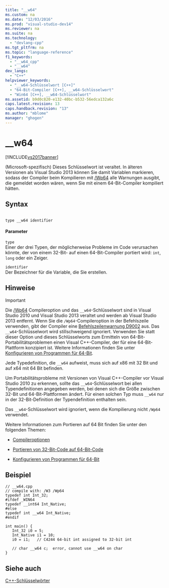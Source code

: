 ```yaml
---
title: "__w64"
ms.custom: na
ms.date: "12/03/2016"
ms.prod: "visual-studio-dev14"
ms.reviewer: na
ms.suite: na
ms.technology: 
  - "devlang-cpp"
ms.tgt_pltfrm: na
ms.topic: "language-reference"
f1_keywords: 
  - "__w64_cpp"
  - "__w64"
dev_langs: 
  - "C++"
helpviewer_keywords: 
  - "__w64-Schlüsselwort [C++]"
  - "64-Bit-Compiler [C++], __w64-Schlüsselwort"
  - "Win64 [C++], __w64-Schlüsselwort"
ms.assetid: b9d0c820-e132-40bc-b532-56edca132a6c
caps.latest.revision: 13
caps.handback.revision: "13"
ms.author: "mblome"
manager: "ghogen"
---
```

# __w64
[!INCLUDE[vs2017banner](../assembler/inline/includes/vs2017banner.md)]

\(Microsoft\-spezifisch\) Dieses Schlüsselwort ist veraltet.  In älteren Versionen als Visual Studio 2013 können Sie damit Variablen markieren, sodass der Compiler beim Kompilieren mit [\/Wp64](../build/reference/wp64-detect-64-bit-portability-issues.md) alle Warnungen ausgibt, die gemeldet worden wären, wenn Sie mit einem 64\-Bit\-Compiler kompiliert hätten.  
  
## Syntax  
  
```  
  
type __w64 identifier  
```  
  
#### Parameter  
 `type`  
 Einer der drei Typen, der möglicherweise Probleme im Code verursachen könnte, der von einem 32\-Bit\- auf einen 64\-Bit\-Compiler portiert wird: `int`, `long` oder ein Zeiger.  
  
 `identifier`  
 Der Bezeichner für die Variable, die Sie erstellen.  
  
## Hinweise  
  
> [!IMPORTANT]
>  Die [\/Wp64](../build/reference/wp64-detect-64-bit-portability-issues.md) Compileroption und das `__w64`\-Schlüsselwort sind in Visual Studio 2010 und Visual Studio 2013 veraltet und werden ab Visual Studio 2013 entfernt.  Wenn Sie die `/Wp64`\-Compileroption in der Befehlszeile verwenden, gibt der Compiler eine [Befehlszeilenwarnung D9002](assetId:///c58b405b-0f26-434e-b57f-4f05e1ca81e6) aus.  Das `__w64`\-Schlüsselwort wird stillschweigend ignoriert.  Verwenden Sie statt dieser Option und dieses Schlüsselworts zum Ermitteln von 64\-Bit\-Portabilitätsproblemen einen Visual C\+\+\-Compiler, der für eine 64\-Bit\-Plattform konzipiert ist.  Weitere Informationen finden Sie unter [Konfigurieren von Programmen für 64\-Bit](../build/configuring-programs-for-64-bit-visual-cpp.md).  
  
 Jede Typedefinition, die `__w64` aufweist, muss sich auf x86 mit 32 Bit und auf x64 mit 64 Bit befinden.  
  
 Um Portabilitätsprobleme mit Versionen von Visual C\+\+\-Compiler vor Visual Studio 2010 zu erkennen, sollte das `__w64`\-Schlüsselwort bei allen Typendefinitionen angegeben werden, bei denen sich die Größe zwischen 32\-Bit und 64\-Bit\-Plattformen ändert.  Für einen solchen Typ muss `__w64` nur in der 32\-Bit\-Definition der Typendefinition enthalten sein.  
  
 Das `__w64`\-Schlüsselwort wird ignoriert, wenn die Kompilierung nicht `/Wp64` verwendet.  
  
 Weitere Informationen zum Portieren auf 64 Bit finden Sie unter den folgenden Themen:  
  
-   [Compileroptionen](../build/reference/compiler-options.md)  
  
-   [Portieren von 32\-Bit\-Code auf 64\-Bit\-Code](../build/common-visual-cpp-64-bit-migration-issues.md)  
  
-   [Konfigurieren von Programmen für 64\-Bit](../build/configuring-programs-for-64-bit-visual-cpp.md)  
  
## Beispiel  
  
```  
// __w64.cpp  
// compile with: /W3 /Wp64  
typedef int Int_32;  
#ifdef _WIN64  
typedef __int64 Int_Native;  
#else  
typedef int __w64 Int_Native;  
#endif  
  
int main() {  
   Int_32 i0 = 5;  
   Int_Native i1 = 10;  
   i0 = i1;   // C4244 64-bit int assigned to 32-bit int  
  
   // char __w64 c;  error, cannot use __w64 on char  
}  
```  
  
## Siehe auch  
 [C\+\+\-Schlüsselwörter](../cpp/keywords-cpp.md)